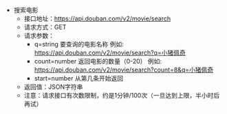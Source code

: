 * 搜索电影
	* 接口地址：https://api.douban.com/v2/movie/search
	* 请求方式：GET
	* 请求参数：
		* q=string  要查询的电影名称  例如: https://api.douban.com/v2/movie/search?q=小猪佩奇
		* count=number  返回电影的数量（0-20） 例如: https://api.douban.com/v2/movie/search?count=8&q=小猪佩奇
		* start=number  从第几条开始返回 
	* 返回值：JSON字符串
	* 注意：请求接口有次数限制，约是1分钟/100次（一旦达到上限，半小时后再试）